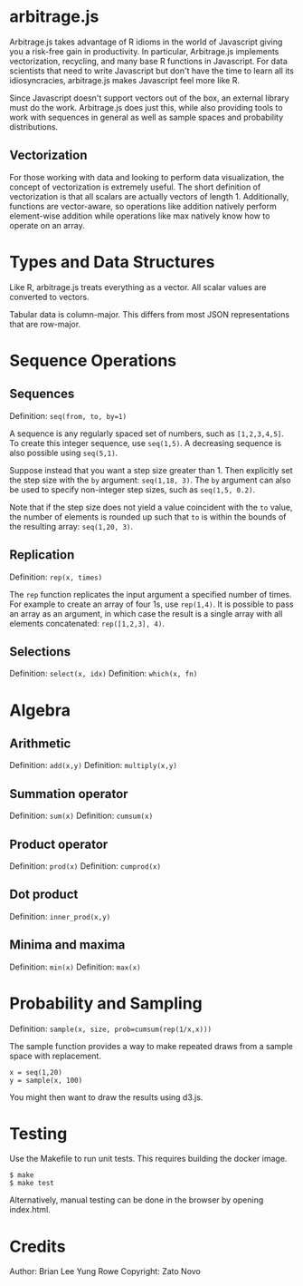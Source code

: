 arbitrage.js
============

Arbitrage.js takes advantage of R idioms in the world of Javascript giving 
you a risk-free gain in productivity. In particular, Arbitrage.js implements
vectorization, recycling, and many base R functions in Javascript.
For data scientists that need to write Javascript but don't have the time
to learn all its idiosyncracies, arbitrage.js makes Javascript feel more
like R.

Since Javascript doesn't support vectors out of the box, an external library
must do the work. Arbitrage.js does just this, while also providing tools to
work with sequences in general as well as sample spaces and probability
distributions.

Vectorization
-------------

For those working with data and looking to perform data visualization,
the concept of vectorization is extremely useful. The short definition
of vectorization is that all scalars are actually vectors of length 1.
Additionally, functions are vector-aware, so operations like addition
natively perform element-wise addition while operations like max
natively know how to operate on an array.

Types and Data Structures
=========================

Like R, arbitrage.js treats everything as a vector. All scalar values are
converted to vectors.

Tabular data is column-major. This differs from most JSON representations
that are row-major.


Sequence Operations
===================

Sequences
---------
Definition: ```seq(from, to, by=1)```

A sequence is any regularly spaced set of numbers, such as ```[1,2,3,4,5]```.
To create this integer sequence, use ```seq(1,5)```.
A decreasing sequence is also possible using ```seq(5,1)```. 

Suppose instead that you want a step size greater than 1. Then explicitly 
set the step size with the ```by``` argument: ```seq(1,18, 3)```. The
```by``` argument can also be used to specify non-integer step sizes,
such as ```seq(1,5, 0.2)```.

Note that if the step size does not yield a value coincident with the 
```to``` value, the number of elements is rounded up such that ```to```
is within the bounds of the resulting array: ```seq(1,20, 3)```.

Replication
-----------
Definition: ```rep(x, times)```

The ```rep``` function replicates the input argument a specified 
number of times. For example to create an array of four 1s, 
use ```rep(1,4)```. It is possible to pass an array as an argument,
in which case the result is a single array with all elements 
concatenated: ```rep([1,2,3], 4)```.

Selections
----------
Definition: ```select(x, idx)```
Definition: ```which(x, fn)```

Algebra
=======

Arithmetic
----------
Definition: ```add(x,y)```
Definition: ```multiply(x,y)```

Summation operator
------------------
Definition: ```sum(x)```
Definition: ```cumsum(x)```

Product operator
----------------
Definition: ```prod(x)```
Definition: ```cumprod(x)```

Dot product
-----------
Definition: ```inner_prod(x,y)```


Minima and maxima
-----------------
Definition: ```min(x)```
Definition: ```max(x)```



Probability and Sampling
========================
Definition: ```sample(x, size, prob=cumsum(rep(1/x,x)))```

The sample function provides a way to make repeated draws from a sample
space with replacement.

```
x = seq(1,20)
y = sample(x, 100)
```

You might then want to draw the results using d3.js.


Testing
=======

Use the Makefile to run unit tests. This requires building the docker image.

```{bash}
$ make
$ make test
```

Alternatively, manual testing can be done in the browser by opening index.html.

Credits
=======
Author: Brian Lee Yung Rowe
Copyright: Zato Novo
